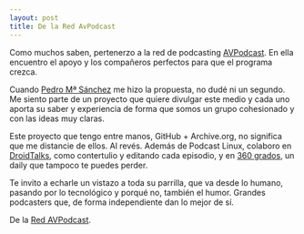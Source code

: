 ```yaml
---
layout: post
title: De la Red AvPodcast
---
```

Como muchos saben, pertenerzo a la red de podcasting [AVPodcast](https://avpodcast.net/). 
En ella encuentro el apoyo y los compañeros perfectos para que el programa crezca.

Cuando [Pedro Mª Sánchez](https://twitter.com/elojoqueves) me hizo la propuesta, no dudé ni un segundo.
Me siento parte de un proyecto que quiere divulgar este medio y cada uno aporta su saber y experiencia de forma
que somos un grupo cohesionado y con las ideas muy claras.

Este proyecto que tengo entre manos, GitHub + Archive.org, no significa que me distancie de ellos. Al revés.
Además de Podcast Linux, colaboro en [DroidTalks](https://avpodcast.net/droidtalks/), como contertulio y editando cada episodio, y en [360 grados](http://avpodcast.net/360/), un daily que 
tampoco te puedes perder.

Te invito a echarle un vistazo a toda su parrilla, que va desde lo humano, pasando por lo tecnológico y porqué no, también el humor. Grandes podcasters que, de forma independiente dan lo mejor de sí.

De la [Red AVPodcast](https://avpodcast.net/).

